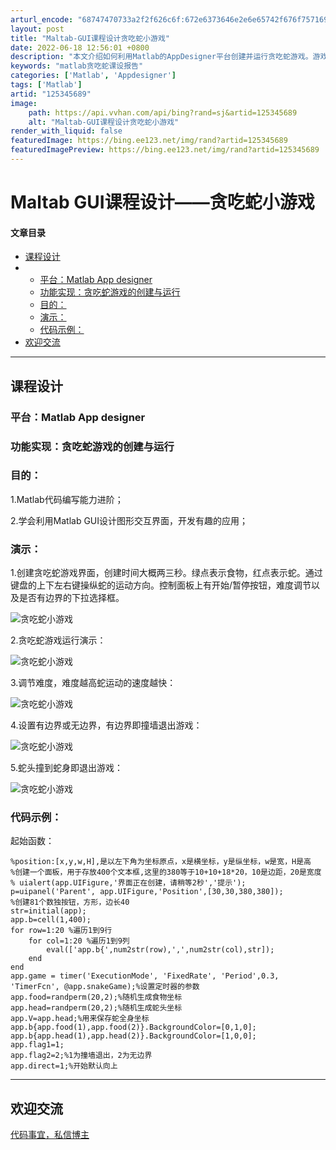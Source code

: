 ```yaml
---
arturl_encode: "68747470733a2f2f626c6f:672e6373646e2e6e65742f676f7571696b6f6e67353835352f:61727469636c652f64657461696c732f313235333435363839"
layout: post
title: "Maltab-GUI课程设计贪吃蛇小游戏"
date: 2022-06-18 12:56:01 +0800
description: "本文介绍如何利用Matlab的AppDesigner平台创建并运行贪吃蛇游戏。游戏具备开始/暂停按钮"
keywords: "matlab贪吃蛇课设报告"
categories: ['Matlab', 'Appdesigner']
tags: ['Matlab']
artid: "125345689"
image:
    path: https://api.vvhan.com/api/bing?rand=sj&artid=125345689
    alt: "Maltab-GUI课程设计贪吃蛇小游戏"
render_with_liquid: false
featuredImage: https://bing.ee123.net/img/rand?artid=125345689
featuredImagePreview: https://bing.ee123.net/img/rand?artid=125345689
---
```


# Maltab GUI课程设计——贪吃蛇小游戏

#### 文章目录

* [课程设计](#_4)
* + [平台：Matlab App designer](#Matlab_App_designer_5)
  + [功能实现：贪吃蛇游戏的创建与运行](#_6)
  + [目的：](#_7)
  + [演示：](#_10)
  + [代码示例：](#_21)
* [欢迎交流](#_52)

---

## 课程设计

### 平台：Matlab App designer

### 功能实现：贪吃蛇游戏的创建与运行

### 目的：

1.Matlab代码编写能力进阶；
  
2.学会利用Matlab GUI设计图形交互界面，开发有趣的应用；

### 演示：

1.创建贪吃蛇游戏界面，创建时间大概两三秒。绿点表示食物，红点表示蛇。通过键盘的上下左右键操纵蛇的运动方向。控制面板上有开始/暂停按钮，难度调节以及是否有边界的下拉选择框。
  
![贪吃蛇小游戏](https://i-blog.csdnimg.cn/blog_migrate/f3df713038087e279b32088db11d10cc.png)
  
2.贪吃蛇游戏运行演示：
  
![贪吃蛇小游戏](https://i-blog.csdnimg.cn/blog_migrate/74190a15731ccf8719651c42799596fd.gif)
  
3.调节难度，难度越高蛇运动的速度越快：
  
![贪吃蛇小游戏](https://i-blog.csdnimg.cn/blog_migrate/ace51980c1ab1066044a88d11d614b83.gif)
  
4.设置有边界或无边界，有边界即撞墙退出游戏：
  
![贪吃蛇小游戏](https://i-blog.csdnimg.cn/blog_migrate/b3c25f38497eee61ffe239b29cef31c0.gif)
  
5.蛇头撞到蛇身即退出游戏：
  
![贪吃蛇小游戏](https://i-blog.csdnimg.cn/blog_migrate/7be09e7d2f0c6ecb42ea1c8298d6d4ce.gif)

### 代码示例：

起始函数：

```
%position:[x,y,w,H],是以左下角为坐标原点，x是横坐标，y是纵坐标，w是宽，H是高
%创建一个面板，用于存放400个文本框,这里的380等于10+10+18*20，10是边距，20是宽度
% uialert(app.UIFigure,'界面正在创建，请稍等2秒','提示');
p=uipanel('Parent', app.UIFigure,'Position',[30,30,380,380]);
%创建81个数独按钮，方形，边长40
str=initial(app);
app.b=cell(1,400);
for row=1:20 %遍历1到9行
    for col=1:20 %遍历1到9列
        eval(['app.b{',num2str(row),',',num2str(col),str]);
    end
end
app.game = timer('ExecutionMode', 'FixedRate', 'Period',0.3, 'TimerFcn', @app.snakeGame);%设置定时器的参数
app.food=randperm(20,2);%随机生成食物坐标
app.head=randperm(20,2);%随机生成蛇头坐标
app.V=app.head;%用来保存蛇全身坐标
app.b{app.food(1),app.food(2)}.BackgroundColor=[0,1,0];
app.b{app.head(1),app.head(2)}.BackgroundColor=[1,0,0];
app.flag1=1;
app.flag2=2;%1为撞墙退出，2为无边界
app.direct=1;%开始默认向上

```

---

## 欢迎交流

[代码事宜，私信博主](https://mp.weixin.qq.com/s/I9ti09l8DHllAZSFTV6npg)